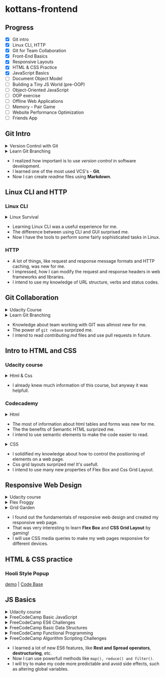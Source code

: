 # kottans-frontend

## Progress

-   [x] Git intro
-   [x] Linux CLI, HTTP
-   [x] Git for Team Collaboration
-   [x] Front-End Basics
-   [x] Responsive Layouts
-   [x] HTML & CSS Practice
-   [x] JavaScript Basics
-   [ ] Document Object Model
-   [ ] Building a Tiny JS World (pre-OOP)
-   [ ] Object-Oriented JavaScript
-   [ ] OOP exercise
-   [ ] Offline Web Applications
-   [ ] Memory – Pair Game
-   [ ] Website Performance Optimization
-   [ ] Friends App

## Git Intro

<details>
    <summary>Version Control with Git</summary>
    <img src="task_git_intro/version-control.png">
</details>

<details>
    <summary>Learn Git Branching</summary>
    <img src="task_git_intro/gitbranching.png">
</details>

-   I realized how important is to use _version control_ in software development.
-   I learned one of the most used VCS's - **Git**.
-   Now I can create _readme_ files using **Markdown**.

## Linux CLI and HTTP

### Linux CLI

<details>
    <summary>Linux Survival</summary>
    <img src="task_linux_cli/linux.png">
</details>

-   Learning Linux CLI was a useful experience for me.
-   The difference between using CLI and GUI surprised me.
-   Now I have the tools to perform some fairly sophisticated tasks in Linux.

### HTTP

-   A lot of things, like request and response message formats and HTTP caching, was new for me.
-   I impressed, how I can modify the request and response headers in web frameworks and libraries.
-   I intend to use my knowledge of URL structure, verbs and status codes.

## Git Collaboration

<details>
    <summary>Udacity Course</summary>
    <img src="task_git_collaboration/git_remote.png">
</details>

<details>
    <summary>Learn Git Branching</summary>
    <img src="task_git_collaboration/gitbranching.png">
</details>

-   Knowledge about team working with GIT was allmost new for me.
-   The power of `git rebase` surprized me.
-   I intend to read _contributing.md_ files and use pull requests in future.

## Intro to HTML and CSS

### Udacity course

<details>
    <summary>Html & Css</summary>
    <img src="task_html_css_intro/udacity_html&css.png">
</details>

-   I already knew much information of this course, but anyway it was helpfull.

### Codecademy

<details>
    <summary>Html</summary>
    <img src="task_html_css_intro/html.png">
</details>

-   The most of information about html tables and forms was new for me.
-   The the benefits of Semantic HTML surprized me.
-   I intend to use semantic elements to make the code easier to read.

<details>
    <summary>CSS</summary>
    <img src="task_html_css_intro/css.png">
</details>

-   I solidified my knowledge about how to control the positioning of elements on a web page.
-   Css grid layouts surprized me! It's usefull.
-   I intend to use many new properties of Flex Box and Css Grid Layout.

## Responsive Web Design

<details>
    <summary>Udacity course</summary>
    <img src="task_responsive_web_design/udacity.png">
</details>

<details>
    <summary>Flex Froggy</summary>
    <img src="task_responsive_web_design/froggy.png">
</details>

<details>
    <summary>Grid Garden</summary>
    <img src="task_responsive_web_design/grid.png">
</details>

-   I found out the fundamentals of responsive web design and created my responsive web page.
-   That was very interesting to learn **Flex Box** and **CSS Grid Layout** by gaming!
-   I will use CSS media queries to make my web pages responsive for different devices.

## HTML & CSS practice

### Hooli Style Popup

[demo](https://alstep07.github.io) | [Code Base](https://github.com/alstep07/kottans-frontend/tree/master/task_hooli_style_popup)

## JS Basics

<details>
    <summary>Udacity course</summary>
    <img src="task_js_basics/udacity-basic-js.png">
</details>

<details>
    <summary>FreeCodeCamp Basic JavaScript</summary>
    <img src="task_js_basics/fcc-basic-js.png">
</details>

<details>
    <summary>FreeCodeCamp ES6 Challenges</summary>
    <img src="task_js_basics/es6.png">
</details>

<details>
    <summary>FreeCodeCamp Basic Data Structures</summary>
    <img src="task_js_basics/basic-data-structures.png">
</details>

<details>
    <summary>FreeCodeCamp Functional Programming</summary>
    <img src="task_js_basics/functional-programming.png">
</details>

<details>
    <summary>FreeCodeCamp Algorithm Scripting Challenges</summary>
    <img src="task_js_basics/intermediate-algorithm.png">
</details>

- I learned a lot of new ES6 features, like **Rest and Spread operators**, **destructuring**, etc.
- Now I can use powerfull methods like `map(), reduce() and filter()`.
- I will try to make my code more predictable and avoid side effects, such as altering global variables.

## 




